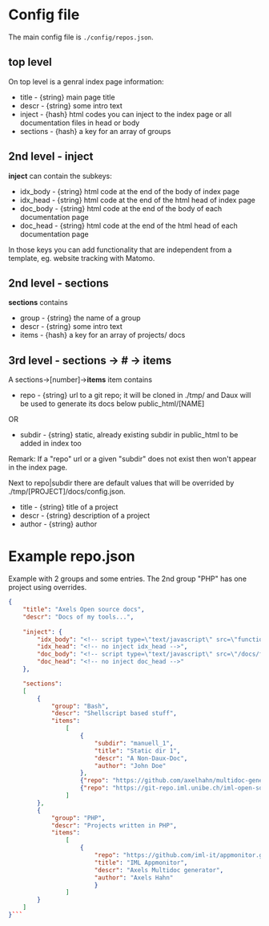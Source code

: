 # Config file

The main config file is `./config/repos.json`.

## top level

On top level is a genral index page information:

* title - {string} main page title
* descr - {string} some intro text
* inject - {hash} html codes you can inject to the index page or all documentation files in head or body
* sections - {hash} a key for an array of groups

## 2nd level - inject

**inject** can contain the subkeys:

* idx_body - {string} html code at the end of the body of index page
* idx_head - {string} html code at the end of the html head of index page
* doc_body - {string} html code at the end of the body of each documentation page
* doc_head - {string} html code at the end of the html head of each documentation page

In those keys you can add functionality that are independent from a template, eg. website tracking with Matomo.

## 2nd level - sections

**sections** contains

* group - {string} the name of a group
* descr - {string} some intro text
* items - {hash} a key for an array of projects/ docs

## 3rd level - sections -> # -> items

A sections->[number]->**items** item contains

* repo - {string} url to a git repo; it will be cloned in ./tmp/ and Daux will be used to generate its docs below public_html/[NAME]

OR

* subdir - {string} static, already existing subdir in public_html to be added in index too

Remark:
If a "repo" url or a given "subdir" does not exist then won't appear in the index page.

Next to repo|subdir there are default values that will be overrided by ./tmp/[PROJECT]/docs/config.json. 

* title - {string} title of a project
* descr - {string} description of a project
* author - {string} author

# Example repo.json

Example with 2 groups and some entries. The 2nd group "PHP" has one project using overrides.

```json
{
    "title": "Axels Open source docs",
    "descr": "Docs of my tools...",
    
    "inject": {
        "idx_body": "<!-- script type=\"text/javascript\" src=\"functions.js\" defer=\"defer\"></script -->",
        "idx_head": "<!-- no inject idx_head -->",
        "doc_body": "<!-- script type=\"text/javascript\" src=\"/docs/functions.js\" defer=\"defer\"></script -->",
        "doc_head": "<!-- no inject doc_head -->"
    },

    "sections":
    [
        {
            "group": "Bash",
            "descr": "Shellscript based stuff",
            "items":
                [
                    {
                        "subdir": "manuell_1",
                        "title": "Static dir 1",
                        "descr": "A Non-Daux-Doc",
                        "author": "John Doe"
                    },
                    {"repo": "https://github.com/axelhahn/multidoc-generator.git"},
                    {"repo": "https://git-repo.iml.unibe.ch/iml-open-source/iml-backup.git"}                
                ]
        },
        {
            "group": "PHP",
            "descr": "Projects written in PHP",
            "items":
                [
                    {
                        "repo": "https://github.com/iml-it/appmonitor.git",
                        "title": "IML Appmonitor",
                        "descr": "Axels Multidoc generator",
                        "author": "Axels Hahn"
                        }
                ]
        }
    ]
}```

